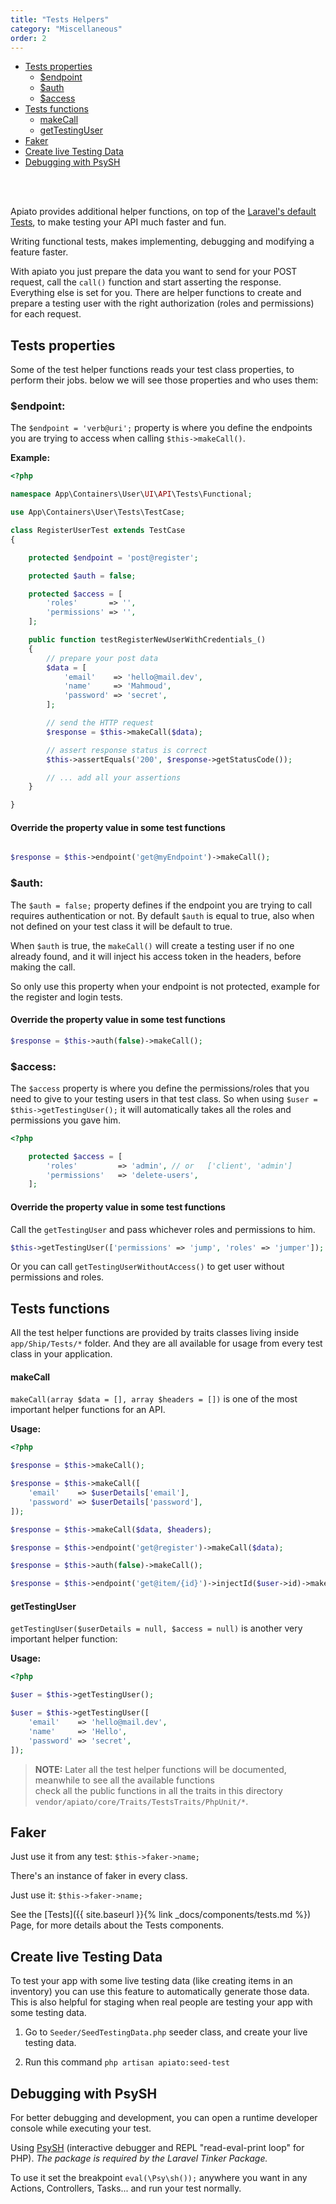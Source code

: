 ```yaml
---
title: "Tests Helpers"
category: "Miscellaneous"
order: 2
---
```


- [Tests properties](#tests-properties)
    - [$endpoint](#endpoint)
    - [$auth](#auth)
    - [$access](#access)
- [Tests functions](#tests-functions)
    - [makeCall](#makecall)
    - [getTestingUser](#gettestinguser)
- [Faker](#faker)
- [Create live Testing Data](#create-live-testing-data)
- [Debugging with PsySH](#Debugging-with-PsySH)

<br>
<br>

Apiato provides additional helper functions, on top of the [Laravel's default Tests](https://laravel.com/docs/5.6/http-tests), 
to make testing your API much faster and fun.

Writing functional tests, makes implementing, debugging and modifying a feature faster.  

With apiato you just prepare the data you want to send for your POST request, call the `call()` function and start 
asserting the response. Everything else is set for you. There are helper functions to create and prepare a testing user 
with the right authorization (roles and permissions) for each request.

<a name="tests-properties"></a>
## Tests properties

Some of the test helper functions reads your test class properties, to perform their jobs. below we will see those
properties and who uses them:

<a name="endpoint"></a>
### **$endpoint**:

The `$endpoint = 'verb@uri';` property is where you define the endpoints you are trying to access when calling
`$this->makeCall()`.

**Example:**

```php
<?php

namespace App\Containers\User\UI\API\Tests\Functional;

use App\Containers\User\Tests\TestCase;

class RegisterUserTest extends TestCase
{

    protected $endpoint = 'post@register';

    protected $auth = false;

    protected $access = [
        'roles'       => '',
        'permissions' => '',
    ];

    public function testRegisterNewUserWithCredentials_()
    {
        // prepare your post data
        $data = [
            'email'    => 'hello@mail.dev',
            'name'     => 'Mahmoud',
            'password' => 'secret',
        ];

        // send the HTTP request
        $response = $this->makeCall($data);

        // assert response status is correct
        $this->assertEquals('200', $response->getStatusCode());

        // ... add all your assertions
    }

}
```


<a name="override-the-property-value-in-some-test-functions"></a>
#### Override the property value in some test functions

```php

$response = $this->endpoint('get@myEndpoint')->makeCall();

```

<a name="auth"></a>
### **$auth**:

The `$auth = false;` property defines if the endpoint you are trying to call requires authentication or not. By default
`$auth` is equal to true, also when not defined on your test class it will be default to true.

When `$auth` is true, the `makeCall()` will create a testing user if no one already found, and it will inject his
access token in the headers, before making the call.

So only use this property when your endpoint is not protected, example for the register and login tests.

<a name="override-the-property-value-in-some-test-functions-1"></a>
#### Override the property value in some test functions

```php
$response = $this->auth(false)->makeCall();
```

<a name="access"></a>
### **$access**:

The `$access` property is where you define the permissions/roles that you need to give to your testing users in that
test class. So when using `$user = $this->getTestingUser();` it will automatically takes all the roles and permissions
you gave him.

```php
<?php

    protected $access = [
        'roles'         => 'admin', // or   ['client', 'admin']
        'permissions'   => 'delete-users',
    ];
```

<a name="override-the-property-value-in-some-test-functions-2"></a>
#### Override the property value in some test functions

Call the `getTestingUser` and pass whichever roles and permissions to him.

```php
$this->getTestingUser(['permissions' => 'jump', 'roles' => 'jumper']);
```

Or you can call `getTestingUserWithoutAccess()` to get user without permissions and roles.

<a name="tests-functions"></a>
## Tests functions

All the test helper functions are provided by traits classes living inside `app/Ship/Tests/*` folder. And they are all
available for usage from every test class in your application.

<a name="makeCall"></a>
#### makeCall

`makeCall(array $data = [], array $headers = [])` is one of the most important helper functions for an API.

**Usage:**

```php
<?php

$response = $this->makeCall();

$response = $this->makeCall([
    'email'    => $userDetails['email'],
    'password' => $userDetails['password'],
]);

$response = $this->makeCall($data, $headers);

$response = $this->endpoint('get@register')->makeCall($data);

$response = $this->auth(false)->makeCall();

$response = $this->endpoint('get@item/{id}')->injectId($user->id)->makeCall();
```

<a name="gettestinguser"></a>
#### getTestingUser

`getTestingUser($userDetails = null, $access = null)` is another very important helper function:

**Usage:**

```php
<?php

$user = $this->getTestingUser();

$user = $this->getTestingUser([
    'email'    => 'hello@mail.dev',
    'name'     => 'Hello',
    'password' => 'secret',
]);

```

> **NOTE:** Later all the test helper functions will be documented, meanwhile to see all the available functions  
check all the public functions in all the traits in this directory `vendor/apiato/core/Traits/TestsTraits/PhpUnit/*`.

<a name="faker"></a>
## Faker

Just use it from any test: `$this->faker->name;`

There's an instance of faker in every class.

Just use it: `$this->faker->name;`

See the [Tests]({{ site.baseurl }}{% link _docs/components/tests.md %}) Page, for more details about the Tests components.

<a name="create-live-testing-data"></a>
## Create live Testing Data

To test your app with some live testing data (like creating items in an inventory) you can use this feature to
automatically generate those data. This is also helpful for staging when real people are testing your app with some 
testing data.

1. Go to `Seeder/SeedTestingData.php` seeder class, and create your live testing data.

2. Run this command `php artisan apiato:seed-test`

<a name="Debugging-with-PsySH"></a>
## Debugging with PsySH

For better debugging and development, you can open a runtime developer console while executing your test.

Using [PsySH](http://psysh.org/) (interactive debugger and REPL "read-eval-print loop" for PHP). *The package is 
required by the Laravel Tinker Package.*

To use it set the breakpoint `eval(\Psy\sh());` anywhere you want in any Actions, Controllers, Tasks... and run your 
test normally.